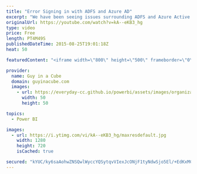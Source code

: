```yaml
---
title: "Error Signing in with ADFS and Azure AD"
excerpt: "We have been seeing issues surrounding ADFS and Azure Active Directory when trying to sign in with the Power BI Client apps.  This includes our mobile apps (iOS, Android, Windows), Power BI Desktop, the Analysis Services Connector and the Gateways.  Blog:  http://blogs.technet.com/b/powerbisupport/archive/2015/08/25/error-signing-in-with-adfs-and-azure-ad.aspx"
originalUrl: https://youtube.com/watch?v=kA--eKB3_hg
type: video
price: Free
length: PT4M49S
publishedDateTime: 2015-08-25T19:01:18Z
heat: 50

featuredContent: "<iframe width=\"800\" height=\"500\" frameborder=\"0\" src=\"https://www.youtube.com/embed/kA--eKB3_hg\" allow=\"accelerometer; autoplay; encrypted-media; gyroscope; picture-in-picture\" allowfullscreen></iframe>"

provider:
  name: Guy in a Cube
  domain: guyinacube.com
  images:
    - url: https://everyday-cc.github.io/powerbi/assets/images/organizations/guyinacube.com-50x50.jpg
      width: 50
      height: 50

topics:
  - Power BI

images:
  - url: https://i.ytimg.com/vi/kA--eKB3_hg/maxresdefault.jpg
    width: 1280
    height: 720
    isCached: true

secured: "kYUC/ky6saAohwZNSQwlWyccYQSytqvVIexJcONjF1tyNdwSjo5El/+EdKxMC7z6GSyvvD7HhnZGB9I18/rrw2AZiFwVJmfsWTVcrvJHhpfk+A26j2QXYOLJ7GENQ2B4x7A/eIHEiLIxqsgFw3fijHI6W2CBwhIg1VDz5mERsvMjLoFPj1PlgpjL9rUDx/gJk8kJPnE/mkYnZM+4yFqi02ml1ZKP83mcbWvIiMkGTkuPwATADXLuqs0WWSAMmt8XlbDVFTKEGL+IsEKarnbE5b0asqifyz2Ge/XScMGxV/w4L9NIXfQDtVtL3D5guocfRamg7JJzpFtzNpSFoRo/l+Y1RIPTY3aeikAu5822hDUzPe5lRKBDSGuKuOvUMDdZPCX8uTiji6QRykOor+rokHQiTQ/0TljHd/jkmScvSmY=;lBio6BM9eG/Z+lPMB2z9Yw=="
---
```



